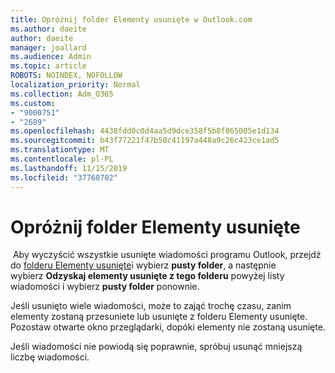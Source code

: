 ```yaml
---
title: Opróżnij folder Elementy usunięte w Outlook.com
ms.author: daeite
author: daeite
manager: joallard
ms.audience: Admin
ms.topic: article
ROBOTS: NOINDEX, NOFOLLOW
localization_priority: Normal
ms.collection: Adm_O365
ms.custom:
- "9000751"
- "2689"
ms.openlocfilehash: 4438fdd0c0d4aa5d9dce358f5b8f865005e1d134
ms.sourcegitcommit: b43f77221f47b50c41197a448a9c26c423ce1ad5
ms.translationtype: MT
ms.contentlocale: pl-PL
ms.lasthandoff: 11/15/2019
ms.locfileid: "37768702"
---
```

# <a name="empty-the-deleted-items-folder"></a>Opróżnij folder Elementy usunięte

 Aby wyczyścić wszystkie usunięte wiadomości programu Outlook, przejdź do [folderu Elementy usunięte](https://outlook.live.com/mail/deleteditems)i wybierz **pusty folder**, a następnie wybierz **Odzyskaj elementy usunięte z tego folderu** powyżej listy wiadomości i wybierz **pusty folder** ponownie.

Jeśli usunięto wiele wiadomości, może to zająć trochę czasu, zanim elementy zostaną przesuniete lub usunięte z folderu Elementy usunięte. Pozostaw otwarte okno przeglądarki, dopóki elementy nie zostaną usunięte.

Jeśli wiadomości nie powiodą się poprawnie, spróbuj usunąć mniejszą liczbę wiadomości.